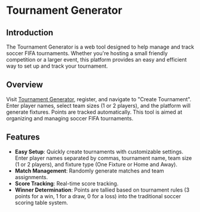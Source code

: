 # Tournament Generator

## Introduction

The Tournament Generator is a web tool designed to help manage and track soccer FIFA tournaments. Whether you're hosting a small friendly competition or a larger event, this platform provides an easy and efficient way to set up and track your tournament.

## Overview

Visit [Tournament Generator](https://tournament.pythonanywhere.com/), register, and navigate to "Create Tournament". Enter player names, select team sizes (1 or 2 players), and the platform will generate fixtures. Points are tracked automatically. This tool is aimed at organizing and managing soccer FIFA tournaments.

## Features
- **Easy Setup**: Quickly create tournaments with customizable settings. Enter player names separated by commas, tournament name, team size (1 or 2 players), and fixture type (One Fixture or Home and Away).
- **Match Management**: Randomly generate matches and team assignments.
- **Score Tracking**: Real-time score tracking.
- **Winner Determination**: Points are tallied based on tournament rules (3 points for a win, 1 for a draw, 0 for a loss) into the traditional soccer scoring table system.